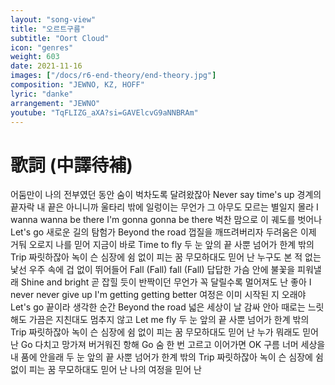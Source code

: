 ```yaml
---
layout: "song-view"
title: "오르트구름"
subtitle: "Oort Cloud"
icon: "genres"
weight: 603
date: 2021-11-16
images: ["/docs/r6-end-theory/end-theory.jpg"]
composition: "JEWNO, KZ, HOFF"
lyric: "danke"
arrangement: "JEWNO"
youtube: "TqFLIZG_aXA?si=GAVElcvG9aNNBRAm"
---
```


# 歌詞 (中譯待補)

어둠만이 나의 전부였던 동안
숨이 벅차도록 달려왔잖아
Never say time's up
경계의 끝자락
내 끝은 아니니까
울타리 밖에 일렁이는 무언가
그 아무도 모르는 별일지 몰라
I wanna wanna be there
I'm gonna gonna be there
벅찬 맘으로 이 궤도를 벗어나
Let's go
새로운 길의 탐험가
Beyond the road
껍질을 깨뜨려버리자
두려움은 이제 거둬
오로지 나를 믿어
지금이 바로 Time to fly
두 눈 앞의 끝 사뿐 넘어가
한계 밖의 Trip 짜릿하잖아
녹이 슨 심장에 쉼 없이 피는 꿈
무모하대도 믿어 난
누구도 본 적 없는 낯선 우주 속에
겁 없이 뛰어들어 Fall (Fall) fall (Fall)
답답한 가슴 안에
불꽃을 피워낼래
Shine and bright
곧 잡힐 듯이 반짝이던 무언가
꼭 달릴수록 멀어져도 난 좋아
I never never give up
I'm getting getting better
여정은 이미 시작된 지 오래야
Let's go
끝이라 생각한 순간
Beyond the road
넓은 세상이 날 감싸 안아
때로는 느릿해도
가끔은 지친대도
멈추지 않고 Let me fly
두 눈 앞의 끝 사뿐 넘어가
한계 밖의 Trip 짜릿하잖아
녹이 슨 심장에 쉼 없이 피는 꿈
무모하대도 믿어 난
누가 뭐래도 믿어 난
Go 다치고 망가져 버거워진 항해
Go 숨 한 번 고르고 이어가면 OK
구름 너머 세상을 내 품에 안을래
두 눈 앞의 끝 사뿐 넘어가
한계 밖의 Trip 짜릿하잖아
녹이 슨 심장에 쉼 없이 피는 꿈
무모하대도 믿어 난
나의 여정을 믿어 난
